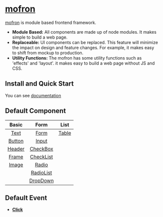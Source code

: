 # [mofron](https://mofron.github.io/mofron/)

[mofron](https://mofron.github.io/mofron/) is module based frontend framework.<br>

* **Module Based:** All components are made up of node modules. It makes simple to build a web page.
* **Replaceable:** UI components can be replaced. This feature will minimize the impact on design and feature changes. For example, it makes easy to shift from mockup to production.
* **Utility Functions:** The mofron has some utility functions such as 'effects' and 'layout'. it makes easy to build a web page without JS and CSS.

## Install and Quick Start

You can see [documentation](https://mofron.github.io/mofron/docs.html)

## Default Component

| Basic | Form | List |
|:-----:|:----:|:----:|
| [Text](https://github.com/mofron/mofron-comp-text.git) | [Form](https://github.com/mofron/mofron-comp-form) | [Table](https://github.com/mofron/mofron-comp-table) |
| [Button](https://github.com/mofron/mofron-comp-button.git) | [Input](https://github.com/mofron/mofron-comp-input) ||
| [Header](https://github.com/mofron/mofron-comp-header) | [CheckBox](https://github.com/mofron/mofron-comp-checkbox) ||
| [Frame](https://github.com/mofron/mofron-comp-frame.git) | [CheckList](https://github.com/mofron/mofron-comp-checklist.git) ||
| [Image](https://github.com/mofron/mofron-comp-image.git) | [Radio](https://github.com/mofron/mofron-comp-radio.git) ||
|                                                          | [RadioList](https://github.com/mofron/mofron-comp-radiolist.git) ||
|                                                          | [DropDown](https://github.com/mofron/mofron-comp-dropdown) ||


## Default Event
* **[Click](https://github.com/mofron/mofron-event-click)** 
